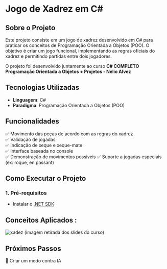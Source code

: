 # Jogo de Xadrez em C#

## Sobre o Projeto
Este projeto consiste em um jogo de xadrez desenvolvido em C# para praticar os conceitos de Programação Orientada a Objetos (POO). O objetivo é criar um jogo funcional, implementando as regras oficiais do xadrez e permitindo partidas entre dois jogadores.

O projeto foi desenvolvido juntamente ao curso **C# COMPLETO Programação Orientada a Objetos + Projetos - Nelio Alvez**

## Tecnologias Utilizadas
- **Linguagem**: C#
- **Paradigma**: Programação Orientada a Objetos (POO)

## Funcionalidades
✅ Movimento das peças de acordo com as regras do xadrez  
✅ Validação de jogadas  
✅ Indicação de xeque e xeque-mate  
✅ Interface baseada no console  
✅ Demonstração de movimentos possiveis
✅ Suporte a jogadas especiais (ex: roque, en passant) 


## Como Executar o Projeto
### 1. Pré-requisitos
- Instalar o [.NET SDK](https://dotnet.microsoft.com/en-us/download)

## Conceitos Aplicados :

![xadez](https://github.com/user-attachments/assets/4f920d2c-cf41-4011-b08e-9823660dda9c)
(imagem retirada dos slides do curso)

## Próximos Passos
🔹 Criar um modo contra IA  




